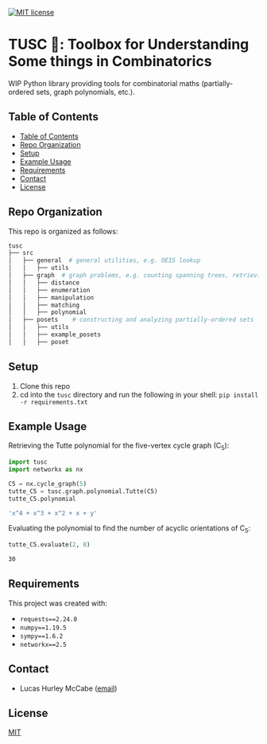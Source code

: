 [![MIT license](https://img.shields.io/badge/License-MIT-blue.svg)](https://lbesson.mit-license.org/)

# TUSC 🐘: Toolbox for Understanding Some things in Combinatorics

WIP Python library providing tools for combinatorial maths (partially-ordered sets, graph polynomials, etc.).

## Table of Contents
* [Table of Contents](#table-of-contents)
* [Repo Organization](#repo-organization)
* [Setup](#setup)
* [Example Usage](#example-usage)
* [Requirements](#requirements)
* [Contact](#contact)
* [License](#license)


## Repo Organization

This repo is organized as follows:

```bash
tusc
├── src
│   ├── general  # general utilities, e.g. OEIS lookup
│   │   ├── utils
│   ├── graph  # graph problems, e.g. counting spanning trees, retrieving graph polynomials
│   │   ├── distance
│   │   ├── enumeration
│   │   ├── manipulation
│   │   ├── matching
│   │   ├── polynomial
│   ├── posets    # constructing and analyzing partially-ordered sets
│   │   ├── utils
│   │   ├── example_posets
│   │   ├── poset
```

## Setup

1. Clone this repo
2. cd into the `tusc` directory and run the following in your shell: ```pip install -r requirements.txt```


## Example Usage

Retrieving the Tutte polynomial for the five-vertex cycle graph (C<sub>5</sub>):

```python
import tusc
import networkx as nx

C5 = nx.cycle_graph(5)
tutte_C5 = tusc.graph.polynomial.Tutte(C5)
tutte_C5.polynomial
```

```bash
'x^4 + x^3 + x^2 + x + y'
```

Evaluating the polynomial to find the number of acyclic orientations of C<sub>5</sub>:

```python
tutte_C5.evaluate(2, 0)
```

```bash
30
```

## Requirements
This project was created with:

- `requests==2.24.0`
- `numpy==1.19.5`
- `sympy==1.6.2`
- `networkx==2.5`


## Contact
- Lucas Hurley McCabe ([email](mailto:lucasmccabe@gwu.edu))

## License
[MIT](https://choosealicense.com/licenses/mit/)
